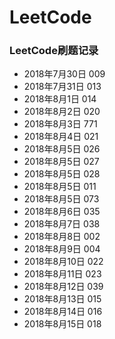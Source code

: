# LeetCode
### LeetCode刷题记录<br>
* 2018年7月30日  009<br>
* 2018年7月31日  013<br>
* 2018年8月1日   014<br>
* 2018年8月2日   020<br>
* 2018年8月3日   771<br>
* 2018年8月4日   021<br>
* 2018年8月5日   026<br>
* 2018年8月5日   027<br>
* 2018年8月5日   028<br>
* 2018年8月5日   011<br>
* 2018年8月5日   073<br>
* 2018年8月6日   035<br>
* 2018年8月7日   038<br>
* 2018年8月8日   002<br>
* 2018年8月9日   004<br>
* 2018年8月10日  022<br>
* 2018年8月11日  023<br>
* 2018年8月12日  039<br>
* 2018年8月13日  015<br>
* 2018年8月14日  016<br>
* 2018年8月15日  018<br>